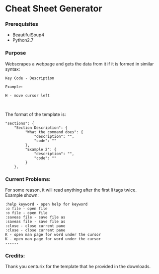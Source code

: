 # Cheat Sheet Generator
### Prerequisites
* BeautifulSoup4
* Python2.7

### Purpose
Webscrapes a webpage and gets the data from it if it is formed in similar syntax:
```
Key Code - Description

Example:

H - move cursor left
```
<br>

The format of the template is:
```
"sections": {
    "Section Description": {
         "What the command does": {
             "description": "",
             "code": ""
         },
         "Example 2": {
             "description": "",
             "code": ""
         }
    },

```

### Current Problems:
For some reason, it will read anything after the first li tags twice.
<br>
Example shown:
```
:help keyword - open help for keyword
:o file - open file
:o file - open file
:saveas file - save file as
:saveas file - save file as
:close - close current pane
:close - close current pane
K - open man page for word under the cursor
K - open man page for word under the cursor
------

```

### Credits:
Thank you centurix for the template that he provided in the downloads.
